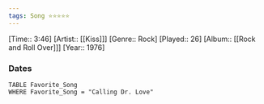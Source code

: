 ```yaml
---
tags: Song ⭐⭐⭐⭐⭐ 
---
```

[Time:: 3:46]
[Artist:: [[Kiss]]]
[Genre:: Rock]
[Played:: 26]
[Album:: [[Rock and Roll Over]]]
[Year:: 1976]
### Dates
````dataview
TABLE Favorite_Song
WHERE Favorite_Song = "Calling Dr. Love"
````
